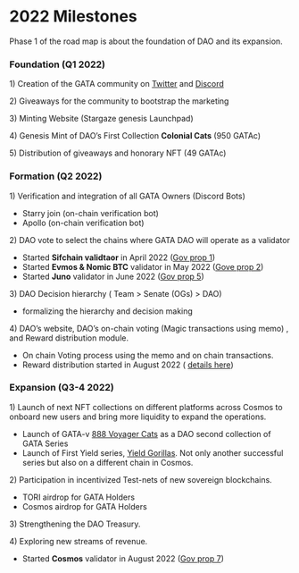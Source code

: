 # 2022 Milestones

Phase 1 of the road map is about the foundation of DAO and its expansion.&#x20;

### Foundation (Q1 2022)

1\) Creation of the GATA community on [Twitter](https://twitter.com/GataDaoZone) and [Discord](https://discord.gg/pNnZnZmu36)

2\) Giveaways for the community to bootstrap the marketing

3\) Minting Website (Stargaze genesis Launchpad)&#x20;

4\) Genesis Mint of DAO’s First Collection **Colonial Cats** (950 GATAc)

5\) Distribution of giveaways and honorary NFT (49 GATAc)

### Formation (Q2 2022)

1\)    Verification and integration of all GATA Owners (Discord Bots)

* Starry join (on-chain verification bot)&#x20;
* Apollo (on-chain verification bot)

2\)    DAO vote to select the chains where GATA DAO will operate as a validator

* Started **Sifchain validtaor** in April 2022 ([Gov prop 1](../../gata-constitution/governance-proposal-1.md))
* Started **Evmos & Nomic BTC** validator in May 2022 ([Gove prop 2](../../gata-constitution/governance-proposal-2.md))
* Started **Juno** validator in June 2022 ([Gov prop 5](../../gata-constitution/governance-proposal-5.md))

3\)   DAO Decision hierarchy ( Team > Senate (OGs) > DAO)&#x20;

* formalizing the hierarchy and decision making&#x20;

4\)    DAO’s website, DAO’s  on-chain voting (Magic transactions using memo) , and Reward distribution module.&#x20;

* On chain Voting process using the memo and on chain transactions.&#x20;
* Reward distribution started in August 2022 ( [details here](../projects-of-gata-ventures/gata-dao/dao-revenue-distribution.md))

### Expansion  (Q3-4 2022)

1\)    Launch of next NFT collections on different platforms across Cosmos to onboard new users and bring more liquidity to expand the operations.

* Launch of GATA-v [888 Voyager Cats](../projects-of-gata-ventures/gata-series/origin-of-voyagers.md) as a DAO second collection of GATA Series&#x20;
* Launch of First Yield series, [Yield Gorillas](../projects-of-gata-ventures/about-yield-gorilla/). Not only another successful series but also on a different chain in Cosmos.  &#x20;

2\)    Participation in incentivized Test-nets of new sovereign blockchains.

* TORI airdrop for GATA Holders&#x20;
* Cosmos airdrop for GATA Holders

3\)    Strengthening the DAO Treasury.

4\)    Exploring new streams of revenue.

* Started **Cosmos** validator in August 2022 ([Gov prop 7](../../gata-constitution/governance-proposal-7.md))
